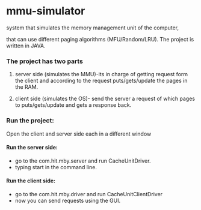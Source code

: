 # mmu-simulator

system that simulates the memory management unit of the computer,

that can use different paging algorithms (MFU/Random/LRU). The project is written in JAVA.

### The project has two parts

1. server side (simulates the MMU)-its in charge of getting request form the client and according to the request puts/gets/update the pages in the RAM.

2. client side (simulates the OS)- send the server a request of which pages to puts/gets/update and gets a response back.

### Run the project:
Open the client and server side each in a different window
#### Run the server side:
*	go to the com.hit.mby.server and run CacheUnitDriver.
* typing start in the command line.
#### Run the client side:
* go to the com.hit.mby.driver and run CacheUnitClientDriver
* now you can send requests using the GUI.
